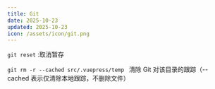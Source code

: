 ```yaml
---
title: Git
date: 2025-10-23
updated: 2025-10-23
icon: /assets/icon/git.png
---
```



`git reset`  :取消暂存

`git rm -r --cached src/.vuepress/temp ` 
清除 Git 对该目录的跟踪（--cached 表示仅清除本地跟踪，不删除文件）